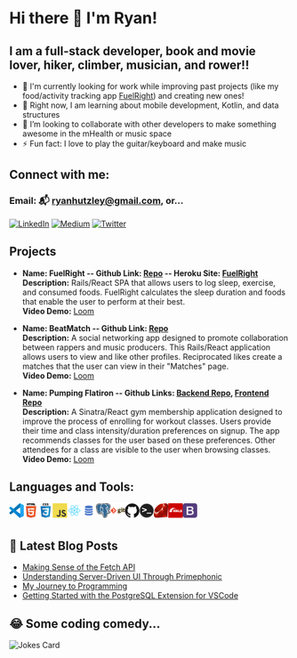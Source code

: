 # Hi there 👋 I'm Ryan!

## I am a full-stack developer, book and movie lover, hiker, climber, musician, and rower!!

- 🔭 I'm currently looking for work while improving past projects (like my food/activity tracking app [FuelRight](https://shielded-river-03532.herokuapp.com/)) and creating new ones!
- 🌱 Right now, I am learning about mobile development, Kotlin, and data structures
- 👯 I’m looking to collaborate with other developers to make something awesome in the mHealth or music space
- ⚡ Fun fact: I love to play the guitar/keyboard and make music

<!-- [![Ryan's GitHub stats](https://github-readme-stats.vercel.app/api?username=ryanhutzley)](https://github.com/anuraghazra/github-readme-stats) -->


## Connect with me:

### Email: 📬 ryanhutzley@gmail.com, or...    

[![LinkedIn](https://img.shields.io/badge/LinkedIn-0077B5?style=for-the-badge&logo=linkedin&logoColor=white)](https://www.linkedin.com/in/david-ryan-hutzley-0246a8169/)        [![Medium](https://img.shields.io/badge/medium-0A0A0A?style=for-the-badge&logo=medium&logoColor=white)](https://ryanhutzley.medium.com/)          [![Twitter](https://img.shields.io/badge/Twitter-1DA1F2?style=for-the-badge&logo=twitter&logoColor=white)](https://twitter.com/ryan_hutzley)


## Projects

* **Name: FuelRight -- Github Link: [Repo](https://github.com/ryanhutzley/fuel-right-backend-api) -- Heroku Site: [FuelRight](https://shielded-river-03532.herokuapp.com/)** <br />
**Description:** Rails/React SPA that allows users to log sleep, exercise, and consumed foods. FuelRight calculates the sleep duration and foods that enable the user to perform at their best. <br />
**Video Demo:** [Loom]()

* **Name: BeatMatch -- Github Link: [Repo](https://github.com/ryanhutzley/project-template-react-rails-api)** <br />
**Description:** A social networking app designed to promote collaboration between rappers and music producers. This Rails/React application allows users to view and like other profiles. Reciprocated likes create a matches that the user can view in their "Matches" page. <br />
**Video Demo:** [Loom]()

* **Name: Pumping Flatiron -- Github Links: [Backend Repo](https://github.com/ryanhutzley/sinatra-API), [Frontend Repo](https://github.com/ryanhutzley/phase-3-project-frontend/tree/main/my-app)** <br />
**Description:** A Sinatra/React gym membership application designed to improve the process of enrolling for workout classes. Users provide their time and class intensity/duration preferences on signup. The app recommends classes for the user based on these preferences. Other attendees for a class are visible to the user when browsing classes. <br />
**Video Demo:** [Loom]()

## Languages and Tools:

<img  align="left" alt="Visual Studio Code" width="26px" src="https://raw.githubusercontent.com/github/explore/80688e429a7d4ef2fca1e82350fe8e3517d3494d/topics/visual-studio-code/visual-studio-code.png" />
<img  align="left" alt="HTML5" width="26px" src="https://raw.githubusercontent.com/github/explore/80688e429a7d4ef2fca1e82350fe8e3517d3494d/topics/html/html.png" />
<img  align="left" alt="CSS3" width="26px" src="https://raw.githubusercontent.com/github/explore/80688e429a7d4ef2fca1e82350fe8e3517d3494d/topics/css/css.png" />
<img  align="left" alt="JavaScript" width="26px" src="https://raw.githubusercontent.com/github/explore/80688e429a7d4ef2fca1e82350fe8e3517d3494d/topics/javascript/javascript.png" />
<img  align="left" alt="React" width="26px" src="https://raw.githubusercontent.com/github/explore/80688e429a7d4ef2fca1e82350fe8e3517d3494d/topics/react/react.png" />
<img  align="left" alt="SQL" width="26px" src="https://raw.githubusercontent.com/github/explore/80688e429a7d4ef2fca1e82350fe8e3517d3494d/topics/sql/sql.png" />
<img  align="left" alt="MySQL" width="26px" src="https://raw.githubusercontent.com/github/explore/80688e429a7d4ef2fca1e82350fe8e3517d3494d/topics/postgresql/postgresql.png" />
<img  align="left" alt="Git" width="26px" src="https://raw.githubusercontent.com/github/explore/80688e429a7d4ef2fca1e82350fe8e3517d3494d/topics/git/git.png" />
<img  align="left" alt="GitHub" width="26px" src="https://raw.githubusercontent.com/github/explore/78df643247d429f6cc873026c0622819ad797942/topics/github/github.png" />
<img  align="left" alt="Terminal" width="26px" src="https://raw.githubusercontent.com/github/explore/80688e429a7d4ef2fca1e82350fe8e3517d3494d/topics/terminal/terminal.png" />
<img  align="left" alt="Ruby" width="26px" src="https://raw.githubusercontent.com/github/explore/80688e429a7d4ef2fca1e82350fe8e3517d3494d/topics/ruby/ruby.png" />
<img  align="left" alt="Rails" width="26px" src="https://raw.githubusercontent.com/github/explore/80688e429a7d4ef2fca1e82350fe8e3517d3494d/topics/rails/rails.png" />
<img  align="left" alt="Bootstrap" width="26px" src="https://raw.githubusercontent.com/github/explore/80688e429a7d4ef2fca1e82350fe8e3517d3494d/topics/bootstrap/bootstrap.png" />

<br />
<br />

## 📕 Latest Blog Posts

<!-- BLOG-POST-LIST:START -->
- [Making Sense of the Fetch API](https://medium.com/nerd-for-tech/making-sense-of-the-fetch-api-a7354fefb87f)
- [Understanding Server-Driven UI Through Primephonic](https://ryanhutzley.medium.com/understanding-server-driven-ui-through-primephonic-fda371016ef4)
- [My Journey to Programming](https://ryanhutzley.medium.com/my-journey-to-programming-36067a36e23a)
- [Getting Started with the PostgreSQL Extension for VSCode](https://ryanhutzley.medium.com/getting-started-with-the-postgresql-extension-for-vscode-d666c281ec72)
<!-- BLOG-POST-LIST:END -->


## 😂 Some coding comedy...
![Jokes Card](https://readme-jokes.vercel.app/api)
